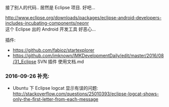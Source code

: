 接了别人的代码..  居然是 Eclipse 项目.  好吧...

http://www.eclipse.org/downloads/packages/eclipse-android-developers-includes-incubating-components/neonr  
这个 Eclipse 出的 Android 开发工具 好恶心...  

插件:  
- https://github.com/fabioz/startexplorer
- https://github.com/imknown/IMKDevelopmentDaily/edit/master/2016/08/31_Eclipse SVN 插件 使用文档.md

### 2016-09-26 补充:  
- Ubuntu 下 Eclipse logcat 显示有误的问题:  
http://stackoverflow.com/questions/25010393/eclipse-logcat-shows-only-the-first-letter-from-each-message
